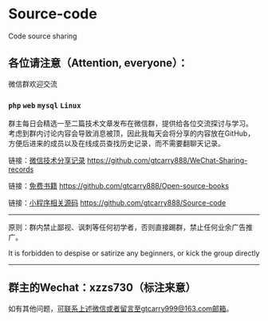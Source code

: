 # Source-code
Code source sharing

各位请注意（Attention, everyone）：
----------------------
微信群欢迎交流<h3>`php` `web` `mysql` `Linux`</h3>

群主每日会精选一至二篇技术文章发布在微信群，提供给各位交流探讨与学习。
考虑到群内讨论内容会导致消息被顶，因此我每天会将分享的内容放在GitHub，
方便后进来的成员以及在线成员查找历史记录，而不需要翻聊天记录。

链接：<a href="https://github.com/gtcarry888/WeChat-Sharing-records">微信技术分享记录</a> https://github.com/gtcarry888/WeChat-Sharing-records

链接：<a href="https://github.com/gtcarry888/Open-source-books">免费书籍</a> https://github.com/gtcarry888/Open-source-books

链接：<a href="https://github.com/gtcarry888/Source-code">小程序相关源码</a> https://github.com/gtcarry888/Source-code

---------------------

原则：群内禁止鄙视、讽刺等任何初学者，否则直接踢群，禁止任何业余广告推广。

It is forbidden to despise or satirize any beginners, or kick the group directly

--------------------

群主的Wechat：xzzs730（标注来意）
--------------------

如有其他问题，可联系上述微信或者留言至gtcarry999@163.com邮箱。

